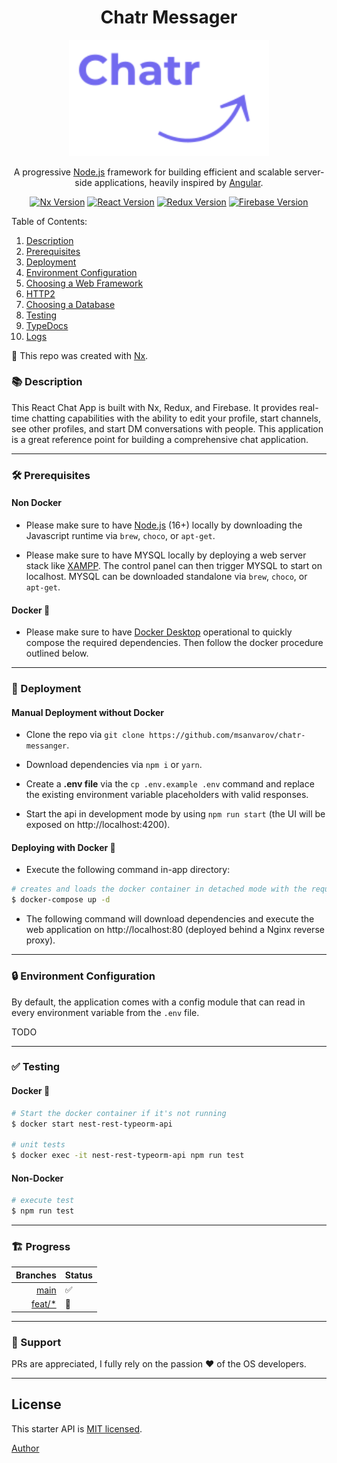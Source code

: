 <h1 align="center">Chatr Messager</h1>

<p align="center">
  <a href="https://react-chatr.web.app/login" target="blank"><img src="src/assets/logo-dark.png" width="320" alt="Chatr Logo" /></a>
</p>

<p align="center">A progressive <a href="http://nodejs.org" target="blank">Node.js</a> framework for building efficient and scalable server-side applications, heavily inspired by <a href="https://angular.io" target="blank">Angular</a>.</p>

<p align="center">
  <a href="https://nx.dev/" target="blank"><img src="https://img.shields.io/badge/Nx-13.1.2-blue" alt="Nx Version" /></a>
  <a href="https://reactjs.org/" target="blank"><img src="https://img.shields.io/badge/React-17.0.2-blue" alt="React Version" /></a>
  <a href="https://redux.js.org/" target="blank"><img src="https://img.shields.io/badge/Redux-4.1.2-blue" alt="Redux Version" /></a>
  <a href="https://firebase.google.com/" target="blank"><img src="https://img.shields.io/badge/Firebase-9.6.3-orange" alt="Firebase Version" /></a>
</p>

Table of Contents:

1. [Description](#-description)
2. [Prerequisites](#%EF%B8%8F-prerequisites)
3. [Deployment](#-deployment)
4. [Environment Configuration](#-environment-configuration)
5. [Choosing a Web Framework](#-choosing-a-web-framework)
6. [HTTP2](#-http2)
7. [Choosing a Database](#-choosing-a-database)
8. [Testing](#-testing)
9. [TypeDocs](#-typedocs)
10. [Logs](#-logs)

🔎 This repo was created with [Nx](https://nx.dev/).

### 📚 Description

This React Chat App is built with Nx, Redux, and Firebase. It provides real-time chatting capabilities with the ability to edit your profile, start channels, see other profiles, and start DM conversations with people. This application is a great reference point for building a comprehensive chat application.

---

### 🛠️ Prerequisites

#### Non Docker

- Please make sure to have [Node.js](https://nodejs.org/en/download/) (16+) locally by downloading the Javascript runtime via `brew`, `choco`, or `apt-get`.

- Please make sure to have MYSQL locally by deploying a web server stack like [XAMPP](https://www.apachefriends.org/). The control panel can then trigger MYSQL to start on localhost. MYSQL can be downloaded standalone via `brew`, `choco`, or `apt-get`.

#### Docker 🐳

- Please make sure to have [Docker Desktop](https://www.docker.com/products/docker-desktop/) operational to quickly compose the required dependencies. Then follow the docker procedure outlined below.

---

### 🚀 Deployment

#### Manual Deployment without Docker

- Clone the repo via `git clone https://github.com/msanvarov/chatr-messanger`.

- Download dependencies via `npm i` or `yarn`.

- Create a **.env file** via the `cp .env.example .env` command and replace the existing environment variable placeholders with valid responses.

- Start the api in development mode by using `npm run start` (the UI will be exposed on http://localhost:4200).

#### Deploying with Docker 🐳

- Execute the following command in-app directory:

```bash
# creates and loads the docker container in detached mode with the required configuration
$ docker-compose up -d
```

- The following command will download dependencies and execute the web application on http://localhost:80 (deployed behind a Nginx reverse proxy).

---

### 🔒 Environment Configuration

By default, the application comes with a config module that can read in every environment variable from the `.env` file.

TODO

---

### ✅ Testing

#### Docker 🐳

```bash
# Start the docker container if it's not running
$ docker start nest-rest-typeorm-api

# unit tests
$ docker exec -it nest-rest-typeorm-api npm run test

```

#### Non-Docker

```bash
# execute test
$ npm run test
```

---

### 🏗️ Progress

|                                                         Branches | Status |
| ---------------------------------------------------------------: | :----- |
|             [main](https://github.com/msanvarov/chatr-messanger) | ✅     |
| [feat/\*](https://github.com/msanvarov/chatr-messanger/branches) | 🚧     |

<!-- > Remark: This template was employed to create a [Real World example app](https://github.com/gothinkster/realworld) on [Github](). -->

---

### 👥 Support

PRs are appreciated, I fully rely on the passion ❤️ of the OS developers.

---

## License

This starter API is [MIT licensed](LICENSE).

[Author](https://sal-anvarov.tech/)
